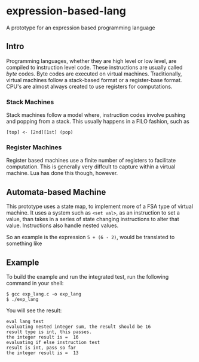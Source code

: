 # expression-based-lang
A prototype for an expression based programming language

## Intro

Programming languages, whether they are high level or low level, are compiled to instruction level code. These instructions are usually called *byte* codes. Byte codes are executed on virtual machines. Traditionally, virtual machines follow a stack-based format or a register-base format. CPU's are almost always created to use registers for computations.

### Stack Machines

Stack machines follow a model where, instruction codes involve pushing and popping from a stack. This usually happens in a FILO fashion, such as

```
[top] <- [2nd][1st] (pop)
```

### Register Machines

Register based machines use a finite number of registers to facilitate computation. This is generally very diffcult to capture within a virtual machine. Lua has done this though, however. 

## Automata-based Machine

This prototype uses a state map, to implement more of a FSA type of virtual machine. It uses a system such as `<set val>`, as an instruction to set a value, than takes in a series of state changing instructions to alter that value. Instructions also handle nested values.

So an example is the expression `5 + (6 - 2)`, would be translated to something like


## Example

To build the example and run the integrated test, run the following command in your shell:

```
$ gcc exp_lang.c -o exp_lang
$ ./exp_lang
```

You will see the result:

```
eval lang test
evaluating nested integer sum, the result should be 16
result type is int, this passes.
the integer result is =  16
evaluating if else instruction test
result is int, pass so far
the integer result is =  13
```

